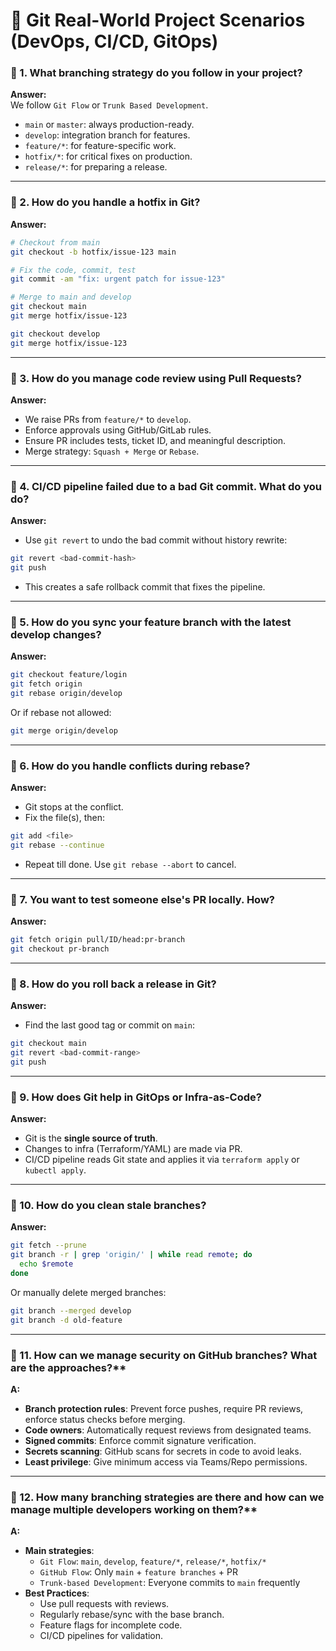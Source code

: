 # 🚀 Git Real-World Project Scenarios (DevOps, CI/CD, GitOps)


### 🔸 1. What branching strategy do you follow in your project?

**Answer:**\
We follow `Git Flow` or `Trunk Based Development`.

- `main` or `master`: always production-ready.
- `develop`: integration branch for features.
- `feature/*`: for feature-specific work.
- `hotfix/*`: for critical fixes on production.
- `release/*`: for preparing a release.

---

### 🔸 2. How do you handle a hotfix in Git?

**Answer:**

```bash
# Checkout from main
git checkout -b hotfix/issue-123 main

# Fix the code, commit, test
git commit -am "fix: urgent patch for issue-123"

# Merge to main and develop
git checkout main
git merge hotfix/issue-123

git checkout develop
git merge hotfix/issue-123
```

---

### 🔸 3. How do you manage code review using Pull Requests?

**Answer:**

- We raise PRs from `feature/*` to `develop`.
- Enforce approvals using GitHub/GitLab rules.
- Ensure PR includes tests, ticket ID, and meaningful description.
- Merge strategy: `Squash + Merge` or `Rebase`.

---

### 🔸 4. CI/CD pipeline failed due to a bad Git commit. What do you do?

**Answer:**

- Use `git revert` to undo the bad commit without history rewrite:

```bash
git revert <bad-commit-hash>
git push
```

- This creates a safe rollback commit that fixes the pipeline.

---

### 🔸 5. How do you sync your feature branch with the latest develop changes?

**Answer:**

```bash
git checkout feature/login
git fetch origin
git rebase origin/develop
```

Or if rebase not allowed:

```bash
git merge origin/develop
```

---

### 🔸 6. How do you handle conflicts during rebase?

**Answer:**

- Git stops at the conflict.
- Fix the file(s), then:

```bash
git add <file>
git rebase --continue
```

- Repeat till done. Use `git rebase --abort` to cancel.

---

### 🔸 7. You want to test someone else's PR locally. How?

**Answer:**

```bash
git fetch origin pull/ID/head:pr-branch
git checkout pr-branch
```

---

### 🔸 8. How do you roll back a release in Git?

**Answer:**

- Find the last good tag or commit on `main`:

```bash
git checkout main
git revert <bad-commit-range>
git push
```

---

### 🔸 9. How does Git help in GitOps or Infra-as-Code?

**Answer:**

- Git is the **single source of truth**.
- Changes to infra (Terraform/YAML) are made via PR.
- CI/CD pipeline reads Git state and applies it via `terraform apply` or `kubectl apply`.

---

### 🔸 10. How do you clean stale branches?

**Answer:**

```bash
git fetch --prune
git branch -r | grep 'origin/' | while read remote; do
  echo $remote
done
```

Or manually delete merged branches:

```bash
git branch --merged develop
git branch -d old-feature
```

---

### 🔸 11. How can we manage security on GitHub branches? What are the approaches?**

**A:**
- **Branch protection rules**: Prevent force pushes, require PR reviews, enforce status checks before merging.
- **Code owners**: Automatically request reviews from designated teams.
- **Signed commits**: Enforce commit signature verification.
- **Secrets scanning**: GitHub scans for secrets in code to avoid leaks.
- **Least privilege**: Give minimum access via Teams/Repo permissions.

---


### 🔸 12. How many branching strategies are there and how can we manage multiple developers working on them?**

**A:**
- **Main strategies**:
  - `Git Flow`: `main`, `develop`, `feature/*`, `release/*`, `hotfix/*`
  - `GitHub Flow`: Only `main` + `feature branches` + PR
  - `Trunk-based Development`: Everyone commits to `main` frequently
- **Best Practices**:
  - Use pull requests with reviews.
  - Regularly rebase/sync with the base branch.
  - Feature flags for incomplete code.
  - CI/CD pipelines for validation.
